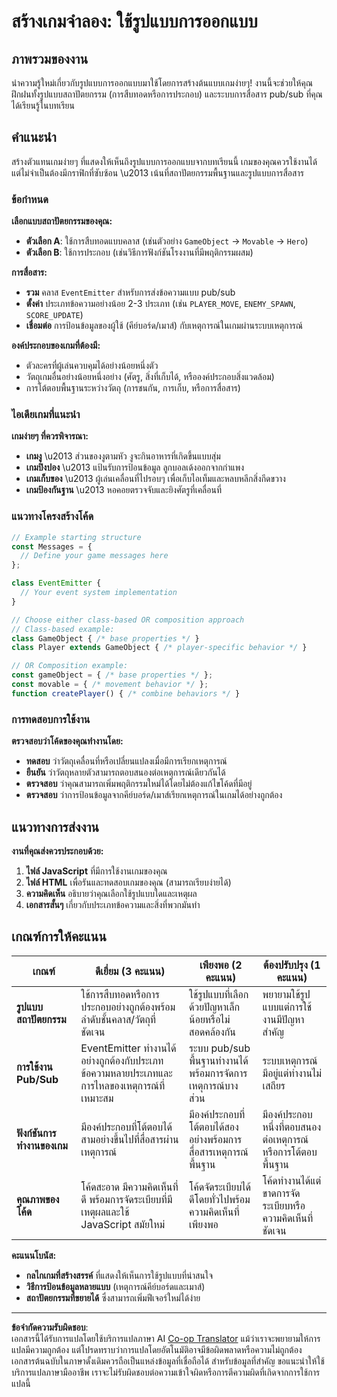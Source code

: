 <!--
CO_OP_TRANSLATOR_METADATA:
{
  "original_hash": "c8fc39a014d08247c082878122e2ba73",
  "translation_date": "2025-10-23T21:21:19+00:00",
  "source_file": "6-space-game/1-introduction/assignment.md",
  "language_code": "th"
}
-->
# สร้างเกมจำลอง: ใช้รูปแบบการออกแบบ

## ภาพรวมของงาน

นำความรู้ใหม่เกี่ยวกับรูปแบบการออกแบบมาใช้โดยการสร้างต้นแบบเกมง่ายๆ! งานนี้จะช่วยให้คุณฝึกฝนทั้งรูปแบบสถาปัตยกรรม (การสืบทอดหรือการประกอบ) และระบบการสื่อสาร pub/sub ที่คุณได้เรียนรู้ในบทเรียน

## คำแนะนำ

สร้างตัวแทนเกมง่ายๆ ที่แสดงให้เห็นถึงรูปแบบการออกแบบจากบทเรียนนี้ เกมของคุณควรใช้งานได้ แต่ไม่จำเป็นต้องมีกราฟิกที่ซับซ้อน \u2013 เน้นที่สถาปัตยกรรมพื้นฐานและรูปแบบการสื่อสาร

### ข้อกำหนด

**เลือกแบบสถาปัตยกรรมของคุณ:**
- **ตัวเลือก A**: ใช้การสืบทอดแบบคลาส (เช่นตัวอย่าง `GameObject` → `Movable` → `Hero`)
- **ตัวเลือก B**: ใช้การประกอบ (เช่นวิธีการฟังก์ชันโรงงานที่มีพฤติกรรมผสม)

**การสื่อสาร:**
- **รวม** คลาส `EventEmitter` สำหรับการส่งข้อความแบบ pub/sub
- **ตั้งค่า** ประเภทข้อความอย่างน้อย 2-3 ประเภท (เช่น `PLAYER_MOVE`, `ENEMY_SPAWN`, `SCORE_UPDATE`)
- **เชื่อมต่อ** การป้อนข้อมูลของผู้ใช้ (คีย์บอร์ด/เมาส์) กับเหตุการณ์ในเกมผ่านระบบเหตุการณ์

**องค์ประกอบของเกมที่ต้องมี:**
- ตัวละครที่ผู้เล่นควบคุมได้อย่างน้อยหนึ่งตัว
- วัตถุเกมอื่นอย่างน้อยหนึ่งอย่าง (ศัตรู, สิ่งที่เก็บได้, หรือองค์ประกอบสิ่งแวดล้อม)
- การโต้ตอบพื้นฐานระหว่างวัตถุ (การชนกัน, การเก็บ, หรือการสื่อสาร)

### ไอเดียเกมที่แนะนำ

**เกมง่ายๆ ที่ควรพิจารณา:**
- **เกมงู** \u2013 ส่วนของงูตามหัว งูจะกินอาหารที่เกิดขึ้นแบบสุ่ม
- **เกมปิงปอง** \u2013 แป้นรับการป้อนข้อมูล ลูกบอลเด้งออกจากกำแพง
- **เกมเก็บของ** \u2013 ผู้เล่นเคลื่อนที่ไปรอบๆ เพื่อเก็บไอเท็มและหลบหลีกสิ่งกีดขวาง
- **เกมป้องกันฐาน** \u2013 หอคอยตรวจจับและยิงศัตรูที่เคลื่อนที่

### แนวทางโครงสร้างโค้ด

```javascript
// Example starting structure
const Messages = {
  // Define your game messages here
};

class EventEmitter {
  // Your event system implementation
}

// Choose either class-based OR composition approach
// Class-based example:
class GameObject { /* base properties */ }
class Player extends GameObject { /* player-specific behavior */ }

// OR Composition example:
const gameObject = { /* base properties */ };
const movable = { /* movement behavior */ };
function createPlayer() { /* combine behaviors */ }
```

### การทดสอบการใช้งาน

**ตรวจสอบว่าโค้ดของคุณทำงานโดย:**
- **ทดสอบ** ว่าวัตถุเคลื่อนที่หรือเปลี่ยนแปลงเมื่อมีการเรียกเหตุการณ์
- **ยืนยัน** ว่าวัตถุหลายตัวสามารถตอบสนองต่อเหตุการณ์เดียวกันได้
- **ตรวจสอบ** ว่าคุณสามารถเพิ่มพฤติกรรมใหม่ได้โดยไม่ต้องแก้ไขโค้ดที่มีอยู่
- **ตรวจสอบ** ว่าการป้อนข้อมูลจากคีย์บอร์ด/เมาส์เรียกเหตุการณ์ในเกมได้อย่างถูกต้อง

## แนวทางการส่งงาน

**งานที่คุณส่งควรประกอบด้วย:**
1. **ไฟล์ JavaScript** ที่มีการใช้งานเกมของคุณ
2. **ไฟล์ HTML** เพื่อรันและทดสอบเกมของคุณ (สามารถเรียบง่ายได้)
3. **ความคิดเห็น** อธิบายว่าคุณเลือกใช้รูปแบบใดและเหตุผล
4. **เอกสารสั้นๆ** เกี่ยวกับประเภทข้อความและสิ่งที่พวกมันทำ

## เกณฑ์การให้คะแนน

| เกณฑ์ | ดีเยี่ยม (3 คะแนน) | เพียงพอ (2 คะแนน) | ต้องปรับปรุง (1 คะแนน) |
|----------|---------------------|---------------------|------------------------------|
| **รูปแบบสถาปัตยกรรม** | ใช้การสืบทอดหรือการประกอบอย่างถูกต้องพร้อมลำดับชั้นคลาส/วัตถุที่ชัดเจน | ใช้รูปแบบที่เลือกด้วยปัญหาเล็กน้อยหรือไม่สอดคล้องกัน | พยายามใช้รูปแบบแต่การใช้งานมีปัญหาสำคัญ |
| **การใช้งาน Pub/Sub** | EventEmitter ทำงานได้อย่างถูกต้องกับประเภทข้อความหลายประเภทและการไหลของเหตุการณ์ที่เหมาะสม | ระบบ pub/sub พื้นฐานทำงานได้พร้อมการจัดการเหตุการณ์บางส่วน | ระบบเหตุการณ์มีอยู่แต่ทำงานไม่เสถียร |
| **ฟังก์ชันการทำงานของเกม** | มีองค์ประกอบที่โต้ตอบได้สามอย่างขึ้นไปที่สื่อสารผ่านเหตุการณ์ | มีองค์ประกอบที่โต้ตอบได้สองอย่างพร้อมการสื่อสารเหตุการณ์พื้นฐาน | มีองค์ประกอบหนึ่งที่ตอบสนองต่อเหตุการณ์หรือการโต้ตอบพื้นฐาน |
| **คุณภาพของโค้ด** | โค้ดสะอาด มีความคิดเห็นที่ดี พร้อมการจัดระเบียบที่มีเหตุผลและใช้ JavaScript สมัยใหม่ | โค้ดจัดระเบียบได้ดีโดยทั่วไปพร้อมความคิดเห็นที่เพียงพอ | โค้ดทำงานได้แต่ขาดการจัดระเบียบหรือความคิดเห็นที่ชัดเจน |

**คะแนนโบนัส:**
- **กลไกเกมที่สร้างสรรค์** ที่แสดงให้เห็นการใช้รูปแบบที่น่าสนใจ
- **วิธีการป้อนข้อมูลหลายแบบ** (เหตุการณ์คีย์บอร์ดและเมาส์)
- **สถาปัตยกรรมที่ขยายได้** ซึ่งสามารถเพิ่มฟีเจอร์ใหม่ได้ง่าย

---

**ข้อจำกัดความรับผิดชอบ**:  
เอกสารนี้ได้รับการแปลโดยใช้บริการแปลภาษา AI [Co-op Translator](https://github.com/Azure/co-op-translator) แม้ว่าเราจะพยายามให้การแปลมีความถูกต้อง แต่โปรดทราบว่าการแปลโดยอัตโนมัติอาจมีข้อผิดพลาดหรือความไม่ถูกต้อง เอกสารต้นฉบับในภาษาดั้งเดิมควรถือเป็นแหล่งข้อมูลที่เชื่อถือได้ สำหรับข้อมูลที่สำคัญ ขอแนะนำให้ใช้บริการแปลภาษามืออาชีพ เราจะไม่รับผิดชอบต่อความเข้าใจผิดหรือการตีความผิดที่เกิดจากการใช้การแปลนี้
